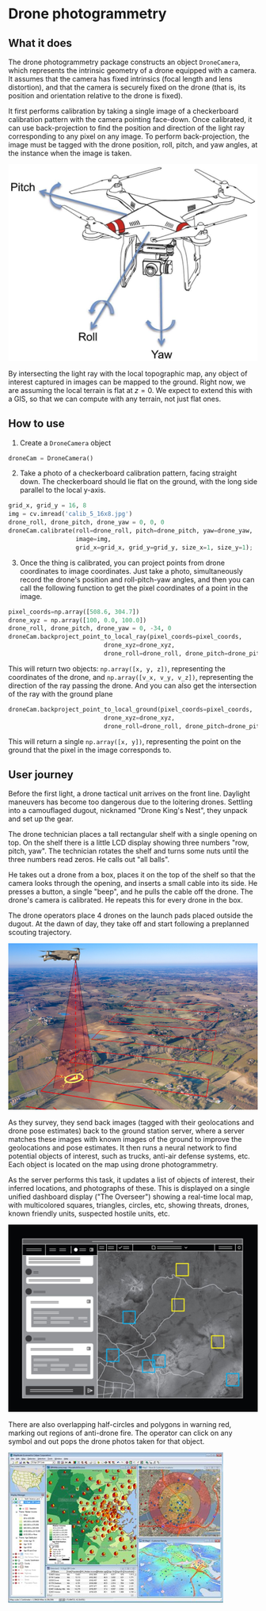 # Drone photogrammetry

## What it does

The drone photogrammetry package constructs an object `DroneCamera`, which represents the intrinsic geometry of a drone equipped with a camera. It assumes that the camera has fixed intrinsics (focal length and lens distortion), and that the camera is securely fixed on the drone (that is, its position and orientation relative to the drone is fixed).

It first performs calibration by taking a single image of a checkerboard calibration pattern with the camera pointing face-down. Once calibrated, it can use back-projection to find the position and direction of the light ray corresponding to any pixel on any image. To perform back-projection, the image must be tagged with the drone position, roll, pitch, and yaw angles, at the instance when the image is taken.

![](presentation_images/drone_rpy.jpg)

By intersecting the light ray with the local topographic map, any object of interest captured in images can be mapped to the ground. Right now, we are assuming the local terrain is flat at $z = 0$. We expect to extend this with a GIS, so that we can compute with any terrain, not just flat ones.

## How to use

1. Create a `DroneCamera` object

```python
droneCam = DroneCamera()
```

2. Take a photo of a checkerboard calibration pattern, facing straight down.
The checkerboard should lie flat on the ground, with the long side parallel to the local y-axis.

```python
grid_x, grid_y = 16, 8
img = cv.imread('calib_5_16x8.jpg')
drone_roll, drone_pitch, drone_yaw = 0, 0, 0
droneCam.calibrate(roll=drone_roll, pitch=drone_pitch, yaw=drone_yaw, 
                   image=img, 
                   grid_x=grid_x, grid_y=grid_y, size_x=1, size_y=1);
```

3. Once the thing is calibrated, you can project points from drone coordinates to image coordinates.
Just take a photo, simultaneously record the drone's position and roll-pitch-yaw angles, and then
you can call the following function to get the pixel coordinates of a point in the image.

```python
pixel_coords=np.array([508.6, 304.7])
drone_xyz = np.array([100, 0.0, 100.0])
drone_roll, drone_pitch, drone_yaw = 0, -34, 0
droneCam.backproject_point_to_local_ray(pixel_coords=pixel_coords,
                           drone_xyz=drone_xyz,
                           drone_roll=drone_roll, drone_pitch=drone_pitch, drone_yaw=drone_yaw)
```

This will return two objects: `np.array([x, y, z])`, representing the coordinates of the drone,
and `np.array([v_x, v_y, v_z])`, representing the direction of the ray passing the drone.
And you can also get the intersection of the ray with the ground plane

```python
droneCam.backproject_point_to_local_ground(pixel_coords=pixel_coords,
                           drone_xyz=drone_xyz,
                           drone_roll=drone_roll, drone_pitch=drone_pitch, drone_yaw=drone_yaw)
```

This will return a single `np.array([x, y])`, representing the point on the ground that the pixel in the image corresponds to.


## User journey

Before the first light, a drone tactical unit arrives on the front line. Daylight maneuvers has become too dangerous due to the loitering drones. Settling into a camouflaged dugout, nicknamed "Drone King's Nest", they unpack and set up the gear.

The drone technician places a tall rectangular shelf with a single opening on top. On the shelf there is a little LCD display showing three numbers "row, pitch, yaw". The technician rotates the shelf and turns some nuts until the three numbers read zeros. He calls out "all balls".

He takes out a drone from a box, places it on the top of the shelf so that the camera looks through the opening, and inserts a small cable into its side. He presses a button, a single "beep", and he pulls the cable off the drone. The drone's camera is calibrated. He repeats this for every drone in the box.

The drone operators place 4 drones on the launch pads placed outside the dugout. At the dawn of day, they take off and start following a preplanned scouting trajectory.

![](presentation_images/drone_photogrammetry.jpg)

As they survey, they send back images (tagged with their geolocations and drone pose estimates) back to the ground station server, where a server matches these images with known images of the ground to improve the geolocations and pose estimates. It then runs a neural network to find potential objects of interest, such as trucks, anti-air defense systems, etc. Each object is located on the map using drone photogrammetry.

As the server performs this task, it updates a list of objects of interest, their inferred locations, and photographs of these. This is displayed on a single unified dashboard display ("The Overseer") showing a real-time local map, with multicolored squares, triangles, circles, etc, showing threats, drones, known friendly units, suspected hostile units, etc.

![](presentation_images/battlespace_overseer_2.jpg)


There are also overlapping half-circles and polygons in warning red, marking out regions of anti-drone fire. The operator can click on any symbol and out pops the drone photos taken for that object.

![](presentation_images/battlespace_overseer.jpg)
